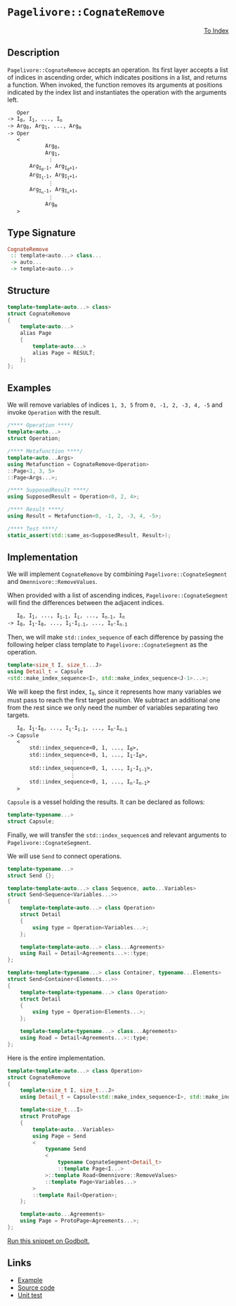 <!-- Copyright 2024 Feng Mofan
SPDX-License-Identifier: Apache-2.0 -->

# `Pagelivore::CognateRemove`

<p style='text-align: right;'><a href="../../../facilities/metafunctions.md#pagelivore-cognate-remove">To Index</a></p>

## Description

`Pagelivore::CognateRemove` accepts an operation.
Its first layer accepts a list of indices in ascending order, which indicates positions in a list, and returns a function.
When invoked, the function removes its arguments at positions indicated by the index list and instantiates the operation with the arguments left.

<pre><code>   Oper
-> I<sub>0</sub>, I<sub>1</sub>, ..., I<sub>n</sub>
-> Arg<sub>0</sub>, Arg<sub>1</sub>, ..., Arg<sub>m</sub>
-> Oper
   <
            Arg<sub>0</sub>,
            Arg<sub>1</sub>,
             &vellip;
       Arg<sub>I<sub>0</sub>-1</sub>, Arg<sub>I<sub>0</sub>+1</sub>,
       Arg<sub>I<sub>1</sub>-1</sub>, Arg<sub>I<sub>1</sub>+1</sub>,
             &vellip;
       Arg<sub>I<sub>n</sub>-1</sub>, Arg<sub>I<sub>n</sub>+1</sub>,
             &vellip;
            Arg<sub>m</sub>
   ></code></pre>

## Type Signature

```Haskell
CognateRemove
 :: template<auto...> class...
 -> auto...
 -> template<auto...>
```

## Structure

```C++
template<template<auto...> class>
struct CognateRemove
{
    template<auto...>
    alias Page
    {
        template<auto...>
        alias Page = RESULT;
    };
};
```

## Examples

We will remove variables of indices `1, 3, 5` from `0, -1, 2, -3, 4, -5` and invoke `Operation` with the result.

```C++
/**** Operation ****/
template<auto...>
struct Operation;

/**** Metafunction ****/
template<auto...Args>
using Metafunction = CognateRemove<Operation>
::Page<1, 3, 5>
::Page<Args...>;

/**** SupposedResult ****/
using SupposedResult = Operation<0, 2, 4>;

/**** Result ****/
using Result = Metafunction<0, -1, 2, -3, 4, -5>;

/**** Test ****/
static_assert(std::same_as<SupposedResult, Result>);
```

## Implementation

We will implement `CognateRemove` by combining `Pagelivore::CognateSegment` and `Omennivore::RemoveValues`.

When provided with a list of ascending indices, `Pagelivore::CognateSegment` will find the differences between the adjacent indices.

<pre><code>   I<sub>0</sub>, I<sub>1</sub>, ..., I<sub>i-1</sub>, I<sub>i</sub>, ..., I<sub>n-1</sub>, I<sub>n</sub>
-> I<sub>0</sub>, I<sub>1</sub>-I<sub>0</sub>, ..., I<sub>i</sub>-I<sub>i-1</sub>, ..., I<sub>n</sub>-I<sub>n-1</sub></code></pre>

Then, we will make `std::index_sequence` of each difference by passing the following helper class template to `Pagelivore::CognateSegment` as the operation.

```C++
template<size_t I, size_t...J>
using Detail_t = Capsule
<std::make_index_sequence<I>, std::make_index_sequence<J-1>...>;
```

We will keep the first index, <code>I<sub>0</sub></code>, since it represents how many variables we must pass to reach the first target position.
We subtract an additional one from the rest since we only need the number of variables separating two targets.

<pre><code>   I<sub>0</sub>, I<sub>1</sub>-I<sub>0</sub>, ..., I<sub>i</sub>-I<sub>i-1</sub>, ..., I<sub>n</sub>-I<sub>n-1</sub>
-> Capsule
   <
       std::index_sequence&lt;0, 1, ..., I<sub>0</sub>&gt;,
       std::index_sequence&lt;0, 1, ..., I<sub>1</sub>-I<sub>0</sub>&gt;,
                    &vellip;
       std::index_sequence&lt;0, 1, ..., I<sub>i</sub>-I<sub>i-1</sub>&gt;,
                    &vellip;
       std::index_sequence&lt;0, 1, ..., I<sub>n</sub>-I<sub>n-1</sub>&gt;
   ></code></pre>

`Capsule` is a vessel holding the results. It can be declared as follows:

```C++
template<typename...>
struct Capsule;
```

Finally, we will transfer the `std::index_sequence`s and relevant arguments to `Pagelivore::CognateSegment`.

We will use `Send` to connect operations.

```C++
template<typename...>
struct Send {};

template<template<auto...> class Sequence, auto...Variables>
struct Send<Sequence<Variables...>>
{
    template<template<auto...> class Operation>
    struct Detail
    {
        using type = Operation<Variables...>;
    };

    template<template<auto...> class...Agreements>
    using Rail = Detail<Agreements...>::type;
};

template<template<typename...> class Container, typename...Elements>
struct Send<Container<Elements...>>
{
    template<template<typename...> class Operation>
    struct Detail
    {
        using type = Operation<Elements...>;
    };

    template<template<typename...> class...Agreements>
    using Road = Detail<Agreements...>::type;
};
```

Here is the entire implementation.

```C++
template<template<auto...> class Operation>
struct CognateRemove
{
    template<size_t I, size_t...J>
    using Detail_t = Capsule<std::make_index_sequence<I>, std::make_index_sequence<J-1>...>;

    template<size_t...I>
    struct ProtoPage
    {
        template<auto...Variables>
        using Page = Send
        <
            typename Send
            <
                typename CognateSegment<Detail_t>
                ::template Page<I...>
            >::template Road<Omennivore::RemoveValues>
            ::template Page<Variables...>
        >
        ::template Rail<Operation>;
    };

    template<auto...Agreements>
    using Page = ProtoPage<Agreements...>;
};
```

[Run this snippet on Godbolt.](https://godbolt.org/#z:OYLghAFBqd5QCxAYwPYBMCmBRdBLAF1QCcAaPECAMzwBtMA7AQwFtMQByARg9KtQYEAysib0QXACx8BBAKoBnTAAUAHpwAMvAFYTStJg1DIApACYAQuYukl9ZATwDKjdAGFUtAK4sGIAKwAzKSuADJ4DJgAcj4ARpjEIGYA7NIADqgKhE4MHt6%2BAcEZWY4C4ZExLPGJKdJ2mA45QgRMxAR5Pn5Btpj2pQzNrQTl0XEJSam2LW0dBd0K08MRo1XjtQCUtqhexMjsHAD0AFQnp2fnF0cHJhoAgsenANQAIphprozIeJgKj2fXdwel2B5wBtxu4LMgQiyG8WEeJkCbi8jlohAAnojsBDzNCGLCvPDEW5kAt0FgqFicYCzo9sKoCK4AGLEWR/U5gxksNIGRnEgjo97MNgAOjFVLuC2IXgcdIZzNZggRySsyWeiKsdwhXJ5TD5SJ1vMwxKYKNQYpFWMesKYCl%2BQkwAEcvJ9MKRHqaiBaAGqtPBMWL0BQS25SmUEOWMhjoFmyYkO52u4m%2B4j%2BwM/C1UwLYrUqiGPAuPQ1641Iz3msVRTAAdxTaaDIcLjy8WSMj2UTGAmARgWejwTLvxpbcVdrfoDQYt7rrE4z4uzGpxasXWppT196PZJ05mG5RpNZseM/TIbDso3S4sjwWerwyGtAgWmFUaWIHsPADcxC7lRZj/QTGXQIr0A9VgOpe5aWUYhMBoVQtyubVd11fU3AFIVWDda88AAL0wAB9AgQzQIc0gjaDYLweDET7AhpVLTVwTXE5%2BwQFECHoBCdz3EsDy9ecc1DOjw1Y9iAPA1dIKeAB5NgGAYPAPxIdgQAAJV3VAP0wX1vB%2BLiIWFH40iYPZHlkxgFKUmDfwg4tUPQxhMMzBdJWE2V1JYTTtO/PTANVMDGIhIEjkeCxbW7Nxwv0u47OHcsLQASVPNyIw8rydJdYMkTJEAQAiLBVHwpREyHYkEuc7EXPBPM7ibWL%2BUFRzRTFMLkAAa1uYhgCywSmxvRx7xIp8v1od8iEePB0HRWh80LCBZqbAsDgOOVjOjBEADYNAouCyqxTMtqLVBHhgkyECLBBuy8Bhq0MRl0AmrlLVqxaCx2qi9uzMaKxFKhFQIfDWm60gFsW5bHjSrSLu7SIGQ9LqfEYAhntuV6C3LEGXte8G8j6aGTp%2BCMgcRwQFBRtHQpMjqurJ8UscedZQYAWitIQ2IIDjjXp4lQabLBYQc6h/sBmn1lykaXSnXnC1a6nuvFnzM25hcJKY1HC3qsszQtW5gBg3ckZ60GWwiYB207bsaMefnaEFybpogC8kV1/W5III28zVC11kZ1XQJXNXNci7WxQS914rFAApZLpXcjStIyn5iRyvLo2fIqnUHPYyoq90U/y9Piqz4dI4qkM/NBoOHMMi1Zc67rG0Lfq7wfBhhrEb6Jqmmb6fm%2Bmm3B%2Bk1oekwtve1RPuwA6NCOgmzvxmhiAWZsbruzAHsIXdybR8fJ%2B%2Bi0/tkEXgelpaVsh7sCEux5YaJhG3e316MdPx5B5fQwR7HmDdqRJLs2n2ep1kDnSvt2JQJEHrXVuoIdej0t4v13kiaOX0I4ihYJNdA9Bj4KExurbG5946X2vrfeGwASbIxfs/fuhYcaeDxqAgmy9iZuzJi/OuNMlZ4IZszVm7NOagx5tQgsNtBaH0ENgsWIAJaYClkI62DRbaNQgOg8kWCgYKEkdI2RXCmzsPllIxWdMuFZkCvTIOqCXaYANqTRuBYTZtg7F2HsfYRFKPtrQR2TBMTOz1lYlhVJPbPG9r7QKQFTFSRYupZAOwshQ0ikoaKtxzEhxFGHfeUd3TVycmKaSoDiADldEbVysdUqEMTllNw%2Bc06FSLkmX%2BudrwEHQLlAuNTM51LcKXAS7pcmXXye0octNLRVQrmY5C%2B4DSNRri1Km9cilcOboNR8jIRqd3caDPuOiaErSHh/Ta21v4fV/vtcUh1xpAJAdfRey8oFrw3k9BBhyJ7HJQSksRAN1G4IpuDC%2B%2BMSHMKRo/RaVCtln1Wns0eBzKLPLcH/KepyZ7nMwPPBh4CBCQNXjA%2B58C5GIM6VaVBKjMEEU%2BS/H5hC/nPjvmQh%2BlCzRfLRrQ2g9Dr4wSYffQ2QLdGzI4UYpsjN6Ysy%2BvSKMMZ/oCKRC/Vx7wX6bIpk2C%2B5TiS9ISAUwZZc5FNhad3CAejgyBO9i/AVxiqpapALFc2XYJVuClQo0Rwt1GaMMSKBlr1pWYGURgtRosFa6U4U2ExEE6rjN4lrfiIpLHWPdrY5srYzaOMtr2eRAs3Hdx5tmTx3i3CRv8QuA1YofYB39n7XM6pJLBUeJFNICgvCcX%2BEhHi9kpnZOGYJM8EYq01vEuEitDp1r1piiGptGFmqtohO2/srgbJhNskO4cyTw1WhtHaSdJU9jhxSf%2BJOVUJ19vQPGAZ2ckRbqGVmQSoyuFVznXxH6S6DAruku8Ygt4BAxona8FodABE1VBbG02RZGrOLMk%2Bl9DBkzjnTKelWjEA0zsksGxt87r1htvV9ZdQyc2GxjfYs2qkmB0CAx%2B/DM0fGu05QJXKDki1wcDshtCdGsmjrvbaX4HhBD4ciGQADI6ZFimwPQXNbaUqTujMSNjn7OPEn41GqDlVz0/oQyhJDiGGo8Yqtae9vxH0JFA2%2B4TRGv3cwU2jHD3HE19m08%2B/oUmBPkbHarWDAUg0awYwx5tTG0OaZ1r4mT2G40Q1QEwEeSaDMkezT5lhFVKONWo058ttIAAqgo7xiGUKgNIiSF2oaEyUx4SW0gpdoGljLFcaMNqUzex4TI8BLyIju4T%2BXCvFeJNV2r5djN2P8w5IDbMxLDkDaWotg6VMoaqzVhYG7xoOggTHESjXRBFfSy18bBB3TTfRe1mDhZTPdatr1jm4k3CtYWAN6qcXaMjeDuNY7q3O7rejJNn6Kql6zdlPN1LS2kQ3bWw0dFPS8mycvMbLrMXlZ9hFQqOMkyeN5eSwt5rSJnuyeizK01hZKNzstcOb7k6ZvQaXOdoKtIPDAGYIyB0wA3aZdc5d1BzGH0ges/V3LJOyeYAp27IHYzLtZDwoRR4aTecEWRlHPTuXQvfq269IOQvCIWgANIxqbDBZ0NW9IQEzGYDa5gNoQHlz2NwjxI6FrkaZgAEhgxg/OraWd07/d0kcmby7Lg5wsxbwmKYmVdn6mGbFo86/%2BhNPXXCqaat2d7i20jEl9%2B7KL5qYv%2B8eBjxDENiPEgl6RvxdmsTJ6U48C35Ird1cqj2laCVox3j0qIBgHpaAKGOvER4xk7SwNM5CqpBUM5ruNFtIFVd3Oll6k3YTBesA19K4T7nFXsq4WFwLvOs%2B5ei8TxO0fjBk5NJadUrvxcyoO5d0PgsF6KYy8XyLkUivE/K8zmr34GvxRa513rg3RuTe/tM6F63SbbdM9hQ7p3LuHuJmIO7wweom0OYesOBW8On2f%2BRuceVGV%2B6O5qmOeGX6SIn%2BxeAcjmQ2l6bmamYoMe8yTYpmAAsp4MFn2GvmBpnjJggQnqEpPhEiCCwduETk8AlHuFGqBoksFKwSCGCOVl7llupuhsBjpkzjliJKziWBfFzngTzmfvPthHzufsgofn%2Bm2JgUBp2rWsOCnCwEwG1ARK0jvh0nCnnJviAIYcYfhKYbUqVEgkzFwCcvZkAQWKfqoYlGLiJNBKgEQAmpLi/CIWKCekrttv5kHntiHnIoIr%2BnVAPiJvupqm7pKikdLokTIeTpgJTkjOnpgJ%2BrQIROEfKknigSnoEfUgJC/AGtmLnkaAFkFsqnJJZMpLlIqj5MQaUWURapUW4Cehqr%2BiUT0agWnojozjkKdjgSWgodPt7t5mRn7hoaZlEUmn4QERbNHhFtnvjoNjMXwfwWCBWvSKwDyN2AOswfwYhJJLiDCHCImiSAIHsGRPMuwSxD/jkNTrTikq9hGB8a%2BvsbSKQQUUwFQNdI0AIF8XMRYjTCGGQSCWCfiP0DoagKTrIYQsqhMQCYJLlH0VwO6MEI8P4CGLiZsc7Lym4RBL2l4GkMUOvOpF2hGBcaZkIDSXSegAybWhGDbliTQW4BoO6GYO6JIKdm8SFJybbIkqZhKdyUmsCS0IiRCXyQKY8M4YKe6EzISdIKqcSbsWrBWgloTIkosoDC3m0BACnAoJhKafGGyZkPST8Fye6DKViCEhwJsLQJwP4LwH4BwFoKQKgJwDapYNYNeNsLsJbFCDwKQAQJoO6ZsG1AEJICKBoAABxmBmAACcmZXA/gaZqZXAyQkwnpHAkgvALAEgGgApvp/pgZHAvACgIAApsZfp7ppAcAsAMAiAIA2wBAaQKI5AlAaA3IdACQUQmEnAqgqZG0TMG0kgjwwAyA94UgIoZgvA68hAJAk0eg/AggIgYg7AUgMgggigKg6grZpAug%2BJ1Yz6aQnAPAHpXpPpcZAZnA0kKI/ZEYqAVAjwU5M5c5C5S5jwK5ZgjwEAHgI59Ab4uIXA6wvALZWgmwEASAw5BWUFg5EAqFo5iQwAUgQpNAtsCQjZEAsQL5sQEQrQ6I95vA5FzAxA6I0ksQ2gDQLZ0Zw5bs0kDAtAVFF5WAsQXgwAkUzKjZ3AvAWAhhRg4gvFaujQWkIl/pz4DQKI%2Bw0ZEQjIJZ/paIsQz69FHgWAL5dEeAFZolpAWkxAsQ9prwElwAaIRgcZmwVABg3U3o3w1Y2mvp0Zu5wgC2h50gXlp5agL5V5%2Bghgxg1g1g%2BgeAsQjZkAmw6W/QIlTMZINEpgIZlgZgtZZlqYWAMVEAmw9QSpLg0Yswfg%2BJYQywlQ1QegxQ2QAgJV1VmQtVDAIwlV4w%2BJBV/QgwMwngnQegHVTQiwLVYwiQ7Viw9Vo1QwQ1qwI1%2BV4ZewEgj5HA3ppANZvAdZv505s585i5y5yZoFEAuAm50FUZcFMZ9lmwl0QW4weVpAiZkggQIomZgQqQGgkgZgkgW0Gg/gG0mZ%2BgnAZZpAFZgQXAIoG0XAG0qZmZBZG0/gkguZT1G0K1L5dZDZTZZ1rZSFXZyFPZH5A5FAmFqAkFY5E5HArQLAH4yQTMTAGmoVwFmZIoINCl%2BARA2VO5sg%2B54gR5/lSggVF5ugQpN5TAd5oli1y1q1r5HA75fZKIjw35G1/585NobYXA9NjNYFEFaFCQCIUIZgp1CFbZ2NWF6F%2BNRt4wStuFOZApBFjIS8lApFF5tFlF1FpAjt9FjFzFDgzt7FSMnF3FL5fFAlQldezt4loVUl/p%2BAMEslPwL5il0SjIztalvQL5WlOl6Iel%2Bw/phlxl0ZZlFlSgVlYdps9lfATlCgLlNY7lztXlHNvlx58gPN55/p/NIVdlqVVglgkV0V8AcVZEOQiVyVvY7d1gGVa1WVk0MdsVPQfQOQRV7gPVBQZV0YU1VV%2BJNV/Q41pA69OQK9bV09LFA1Qwm9/VAgXVSwFQw1fVY1C9pVUwk1FVl9sFWwOw81T9JZYtyNnA8tW1NNytqtKZYFh1LN2twNet51pAl1WAiQN1JZANQN9Nr1yQ/gmZRZgQb1H1cNSNF5KNtgaN%2BtmN8A2NvZn5GFptxA45bAnAZNAFLACgH494H4KtIoRoCw65zNW5zS%2BJNdPlEgflsgAVTdOgIAwQgtwtD5f1S1z52Db5uNX5P5qgNDdDDDTDLDEY4FhNmtx1gQgQYDGN7ZKFGj2FpDhjUFUiyAtJ%2BEjDmZ%2BEqj%2BECjfldANtxF9t/prtPF0Zbj7tLFXthNHFXFPFEdmA/FglYgwdJlodklmdYlMljgclsdqgSlCdJlSdGlvAqdlFGdBlqYOdvAedllu4RddlejjlnY5drlVdJl3DB5vD9dAjQVwjrdYVaVNgWluVvdCVnABwOUw96VmVCQ2Vk9N1J9fgEArgm95VF901DVJQOQm929ZQD9Uz7VvQB9p919%2BQt9wzZ9u9I1d93VGzV999kzq9s1L9h5otUjtZX99jjwtD9DjwVjzDJYy8B17DWjsF8F4DkD11i1cDSQ9N2j/geZcNVZ2jyQENWDVz9ZuDzZ4Dd1/gj1hZyQVZqZkgOZXA6ZWuEjgQlza1nAnzGNi1a5kLeL0L%2BDmwZlWQzgkgQAA%3D%3D%3D)

## Links

- [Example](../../../code/facilities/metafunctions/pagelivore/cognate_remove/implementation.hpp)
- [Source code](../../../../conceptrodon/pagelivore/cognate_remove.hpp)
- [Unit test](../../../../tests/unit/metafunctions/pagelivore/cognate_remove.test.hpp)
